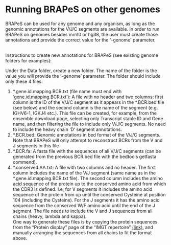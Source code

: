 # Running BRAPeS on other genomes

BRAPeS can be used for any genome and any organism, as long as the genomic annotations for the V/J/C segments are available. In order to run BRAPeS on genomes besides mm10 or hg38, the user must create those annotations and provide the correct value for the '-genome' parameter. <br /> <br />

Instructions to create new annotations for BRAPeS (see existing genome folders for examples): <br />

Under the Data folder, create a new folder. The name of the folder is the value you will provide the ‘-genome’ parameter. The folder should include only these 4 files: <br />
1.	*.gene.id.mapping.BCR.txt (file name must end with ‘gene.id.mapping.BCR.txt’): A file with no header and two columns: first column is the ID of the V/J/C segment as it appears in the *.BCR.bed file (see below) and the second column is the name of the segment (e.g. IGHV6-1, IGKJ4 etc.). This file can be created, for example, from the ensemble download page, selecting only Transcript stable ID and Gene name, and then filtering the file to include only V/J/C segments. No need to include the heavy chain ‘D’ segment annotations.     
2.	*.BCR.bed: Genomic annotations in bed format of the V/J/C segments. Note that BRAPeS will only attempt to reconstruct BCRs from the V and J segments in this file
3.	*.BCR.fa: A fasta file with the sequences of all V/J/C segments (can be generated from the previous BCR.bed file with the bedtools getfasta commend).
4.	*.conserved.AA.txt: A file with two columns and no header. The first column includes the name of the V/J segment (same name as in the *.gene.id.mapping.BCR.txt file). The second column includes the amino acid sequence of the protein up to the conserved amino acid from which the CDR3 is defined. I.e, for V segments it includes the amino acid sequence of the protein from up until the conserved Cysteine at position 104 (including the Cysteine). For the J segments it has the amino acid sequence from the conserved W/F amino acid until the end of the J segment. The file needs to include the V and J sequences from all chains (heavy, lambda and kappa).  
One way to generate these files is by copying the protein sequences from the “Protein display” page of the “IMGT repertoire” [(link)](http://www.imgt.org/IMGTrepertoire/Proteins/), and manually arranging the sequences from all chains to fit the format above.
